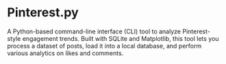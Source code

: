 # Pinterest.py
A Python-based command-line interface (CLI) tool to analyze Pinterest-style engagement trends. Built with SQLite and Matplotlib, this tool lets you process a dataset of posts, load it into a local database, and perform various analytics on likes and comments.
